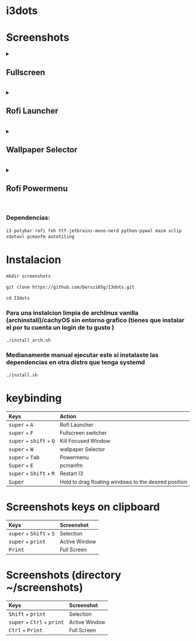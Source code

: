# i3dots

# Screenshots

<details><summary><h2>Fullscreen</h2></summary>

![](/assets/screenshot-20250116-203807Z-all.png)

</details><br>

<details><summary><h2>Rofi Launcher</h2></summary>

![](/assets/screenshot-rofi.png)

</details><br>

<details><summary><h2>Wallpaper Selector</h2></summary>

![](/assets/screenshot-wallselector.png)

</details><br>

<details><summary><h2>Rofi Powermenu</h2></summary>

![](/assets/screenshot-powermenu.png)

</details><br>

### Dependencias: 
```
i3 polybar rofi feh ttf-jetbrains-mono-nerd python-pywal maim xclip xdotool pcmanfm autotiling 
```
# Instalacion 

```
mkdir screenshots
```

```
git clone https://github.com/Derszi65g/I3dots.git
```

```
cd I3dots
```
 ### Para una instalcion limpia de archlinux vanilla (archinstall)/cachyOS sin entorno grafico (tienes que instalar el por tu cuenta un login de tu gusto )

```
./install_arch.sh
```
### Medianamente manual ejecutar este si instalaste las dependencias en otra distro que tenga systemd
```
./install.sh
```


# keybinding

| Keys | Action |
|:-|:-|
|<kbd>super</kbd> + <kbd>A</kbd>|Rofi Launcher
|<kbd>super</kbd> + <kbd>F</kbd>| Fullscreen switcher
|<kbd>super</kbd> + <kbd>shift</kbd> + <kbd>Q</kbd>| Kill Focused Window
|<kbd>super</kbd> + <kbd>W</kbd>|  wallpaper Selector
|<kbd>super</kbd> + <kbd>Tab</kbd>|Powermenu
|<kbd>Super</kbd> + <kbd> E | pcmanfm
|<kbd>super</kbd> + <kbd>Shift</kbd> + <kbd>R</kbd>| Restart I3
|<kbd>Super</kbd> | Hold to drag floating windows to the desired position
# Screenshots keys on clipboard

| Keys | Screenshot  |
|:-|:-|
|<kbd>super</kbd> + <kbd>Shift</kbd> + <kbd>S</kbd>|Selection|
|<kbd>super</kbd> + <kbd>print</kbd>|Active Window
|<kbd>Print</kbd>|Full Screen|

# Screenshots (directory ~/screenshots)

| Keys | Screenshot  |
|:-|:-|
|<kbd>Shift</kbd> + <kbd>print</kbd>|Selection|
|<kbd>super</kbd> + <kbd>Ctrl</kbd> + <kbd>print</kbd>|Active Window
|<kbd>Ctrl</kbd> + <kbd>Print</kbd> |Full Screen|

